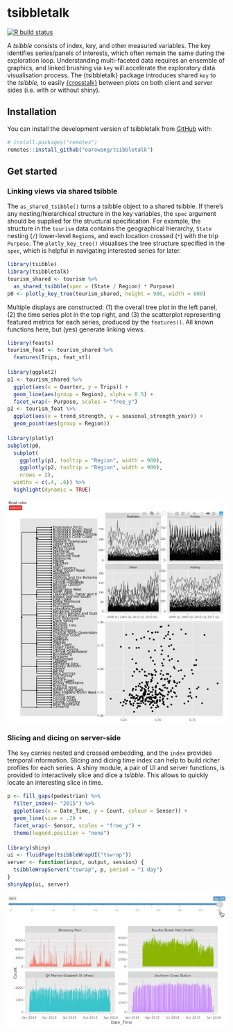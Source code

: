 
<!-- README.md is generated from README.Rmd. Please edit that file -->

# tsibbletalk

<!-- badges: start -->

[![R build
status](https://github.com/earowang/tsibbletalk/workflows/R-CMD-check/badge.svg)](https://github.com/earowang/tsibbletalk/actions)
<!-- badges: end -->

A *tsibble* consists of index, key, and other measured variables. The
key identifies series/panels of interests, which often remain the same
during the exploration loop. Understanding multi-faceted data requires
an ensemble of graphics, and linked brushing via `key` will accelerate
the exploratory data visualisation process. The {tsibbletalk} package
introduces shared `key` to the *tsibble*, to easily
[{crosstalk}](https://rstudio.github.io/crosstalk/) between plots on
both client and server sides (i.e. with or without shiny).

## Installation

You can install the development version of tsibbletalk from
[GitHub](https://github.com/) with:

``` r
# install.packages("remotes")
remotes::install_github("earowang/tsibbletalk")
```

## Get started

### Linking views via shared tsibble

The `as_shared_tsibble()` turns a tsibble object to a shared tsibble. If
there’s any nesting/hierarchical structure in the key variables, the
`spec` argument should be supplied for the structural specification. For
example, the structure in the `tourism` data contains the geographical
hierarchy, `State` nesting (`/`) lower-level `Region`s, and each
location crossed (`*`) with the trip `Purpose`. The `plotly_key_tree()`
visualises the tree structure specified in the `spec`, which is helpful
in navigating interested series for later.

``` r
library(tsibble)
library(tsibbletalk)
tourism_shared <- tourism %>%
  as_shared_tsibble(spec = (State / Region) * Purpose)
p0 <- plotly_key_tree(tourism_shared, height = 900, width = 600)
```

Multiple displays are constructed: (1) the overall tree plot in the left
panel, (2) the time series plot in the top right, and (3) the
scatterplot representing featured metrics for each series, produced by
the `features()`. All known functions here, but (yes) generate linking
views.

``` r
library(feasts)
tourism_feat <- tourism_shared %>%
  features(Trips, feat_stl)

library(ggplot2)
p1 <- tourism_shared %>%
  ggplot(aes(x = Quarter, y = Trips)) +
  geom_line(aes(group = Region), alpha = 0.5) +
  facet_wrap(~ Purpose, scales = "free_y")
p2 <- tourism_feat %>%
  ggplot(aes(x = trend_strength, y = seasonal_strength_year)) +
  geom_point(aes(group = Region))

library(plotly)
subplot(p0,
  subplot(
    ggplotly(p1, tooltip = "Region", width = 900),
    ggplotly(p2, tooltip = "Region", width = 900),
    nrows = 2),
  widths = c(.4, .6)) %>%
  highlight(dynamic = TRUE)
```

![](man/figures/tourism-crosstalk.gif)

### Slicing and dicing on server-side

The `key` carries nested and crossed embedding, and the `index` provides
temporal information. Slicing and dicing time index can help to build
richer profiles for each series. A shiny module, a pair of UI and server
functions, is provided to interactively slice and dice a *tsibble*. This
allows to quickly locate an interesting slice in time.

``` r
p <- fill_gaps(pedestrian) %>%
  filter_index(~ "2015") %>% 
  ggplot(aes(x = Date_Time, y = Count, colour = Sensor)) +
  geom_line(size = .2) +
  facet_wrap(~ Sensor, scales = "free_y") +
  theme(legend.position = "none")

library(shiny)
ui <- fluidPage(tsibbleWrapUI("tswrap"))
server <- function(input, output, session) {
  tsibbleWrapServer("tswrap", p, period = "1 day")
}
shinyApp(ui, server)
```

![](man/figures/shiny-wrap.gif)
